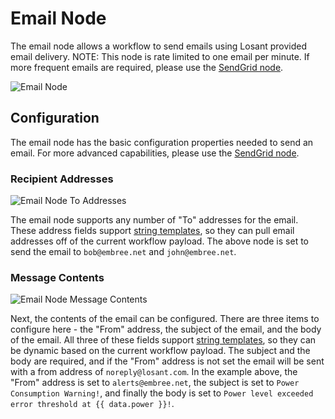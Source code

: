 # Email Node

The email node allows a workflow to send emails using Losant provided email delivery. NOTE: This node is rate limited to one email per minute. If more frequent emails are required, please use the [SendGrid node](/workflows/outputs/sendgrid/).

![Email Node](/images/workflows/outputs/email-node.png "Email Node")

## Configuration

The email node has the basic configuration properties needed to send an email. For more advanced capabilities, please use the [SendGrid node](/workflows/outputs/sendgrid/).

### Recipient Addresses

![Email Node To Addresses](/images/workflows/outputs/email-node-to-addresses.png "Email Node To Addresses")

The email node supports any number of "To" addresses for the email. These address fields support [string templates](/workflows/accessing-payload-data/#string-templates), so they can pull email addresses off of the current workflow payload. The above node is set to send the email to `bob@embree.net` and `john@embree.net`.

### Message Contents

![Email Node Message Contents](/images/workflows/outputs/email-node-message-contents.png "Email Node Message Contents")

Next, the contents of the email can be configured. There are three items to configure here - the "From" address, the subject of the email, and the body of the email. All three of these fields support [string templates](/workflows/accessing-payload-data/#string-templates), so they can be dynamic based on the current workflow payload. The subject and the body are required, and if the "From" address is not set the email will be sent with a from address of `noreply@losant.com`. In the example above, the "From" address is set to `alerts@embree.net`, the subject is set to `Power Consumption Warning!`, and finally the body is set to `Power level exceeded error threshold at {{ data.power }}!`.
